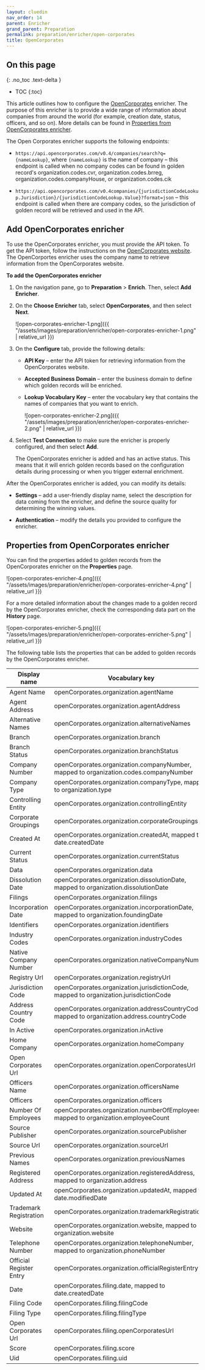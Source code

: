 ```yaml
---
layout: cluedin
nav_order: 14
parent: Enricher
grand_parent: Preparation
permalink: preparation/enricher/open-corporates
title: OpenCorporates
---
```

## On this page
{: .no_toc .text-delta }
- TOC
{:toc}

This article outlines how to configure the [OpenCorporates](https://opencorporates.com/) enricher. The purpose of this enricher is to provide a wide range of information about companies from around the world (for example, creation date, status, officers, and so on). More details can be found in [Properties from OpenCorporates enricher](#properties-from-opencorporates-enricher).

The Open Corporates enricher supports the following endpoints:

- `https://api.opencorporates.com/v0.4/companies/search?q={nameLookup}`, where `{nameLookup}` is the name of company – this endpoint is called when no company codes can be found in golden record's organization.codes.cvr, organization.codes.brreg, organization.codes.companyHouse, or organization.codes.cik

- `https://api.opencorporates.com/v0.4companies/{jurisdictionCodeLookup.Jurisdiction}/{jurisdictionCodeLookup.Value}?format=json` – this endpoint is called when there are company codes, so the jurisdiction of golden record will be retrieved and used in the API.

## Add OpenCorporates enricher

To use the OpenCorporates enricher, you must provide the API token. To get the API token, follow the instructions on the [OpenCorporates website](https://opencorporates.com/plug-in-our-data/). The OpenCorportes enricher uses the company name to retrieve information from the OpenCorporates website.

**To add the OpenCorporates enricher**

1. On the navigation pane, go to **Preparation** > **Enrich**. Then, select **Add Enricher**.

1. On the **Choose Enricher** tab, select **OpenCorporates**, and then select **Next**.

    ![open-corporates-enricher-1.png]({{ "/assets/images/preparation/enricher/open-corporates-enricher-1.png" | relative_url }})

1. On the **Configure** tab, provide the following details:

    - **API Key** – enter the API token for retrieving information from the OpenCorporates website.

    - **Accepted Business Domain** – enter the business domain to define which golden records will be enriched.

    - **Lookup Vocabulary Key** – enter the vocabulary key that contains the names of companies that you want to enrich.

        ![open-corporates-enricher-2.png]({{ "/assets/images/preparation/enricher/open-corporates-enricher-2.png" | relative_url }})

1. Select **Test Connection** to make sure the enricher is properly configured, and then select **Add**.

    The OpenCorporates enricher is added and has an active status. This means that it will enrich golden records based on the configuration details during processing or when you trigger external enrichment.

After the OpenCorporates enricher is added, you can modify its details:

- **Settings** – add a user-friendly display name, select the description for data coming from the enricher, and define the source quality for determining the winning values.

- **Authentication** – modify the details you provided to configure the enricher.

## Properties from OpenCorporates enricher

You can find the properties added to golden records from the OpenCorporates enricher on the **Properties** page.

![open-corporates-enricher-4.png]({{ "/assets/images/preparation/enricher/open-corporates-enricher-4.png" | relative_url }})

For a more detailed information about the changes made to a golden record by the OpenCorporates enricher, check the corresponding data part on the **History** page.

![open-corporates-enricher-5.png]({{ "/assets/images/preparation/enricher/open-corporates-enricher-5.png" | relative_url }})

The following table lists the properties that can be added to golden records by the OpenCorporates enricher.

| Display name | Vocabulary key |
|--|--|
| Agent Name | openCorporates.organization.agentName |
| Agent Address | openCorporates.organization.agentAddress |
| Alternative Names | openCorporates.organization.alternativeNames |
| Branch | openCorporates.organization.branch |
| Branch Status | openCorporates.organization.branchStatus |
| Company Number | openCorporates.organization.companyNumber, mapped to organization.codes.companyNumber |
| Company Type | openCorporates.organization.companyType, mapped to organization.type |
| Controlling Entity | openCorporates.organization.controllingEntity |
| Corporate Groupings | openCorporates.organization.corporateGroupings |
| Created At | openCorporates.organization.createdAt, mapped to date.createdDate |
| Current Status | openCorporates.organization.currentStatus |
| Data | openCorporates.organization.data |
| Dissolution Date | openCorporates.organization.dissolutionDate, mapped to organization.dissolutionDate |
| Filings | openCorporates.organization.filings |
| Incorporation Date | openCorporates.organization.incorporationDate, mapped to organization.foundingDate |
| Identifiers | openCorporates.organization.identifiers |
| Industry Codes | openCorporates.organization.industryCodes |
| Native Company Number | openCorporates.organization.nativeCompanyNumber |
| Registry Url | openCorporates.organization.registryUrl |
| Jurisdiction Code | openCorporates.organization.jurisdictionCode, mapped to organization.jurisdictionCode |
| Address Country Code | openCorporates.organization.addressCountryCode, mapped to organization.address.countryCode |
| In Active | openCorporates.organization.inActive |
| Home Company | openCorporates.organization.homeCompany |
| Open Corporates Url | openCorporates.organization.openCorporatesUrl |
| Officers Name | openCorporates.organization.officersName |
| Officers | openCorporates.organization.officers |
| Number Of Employees | openCorporates.organization.numberOfEmployees, mapped to organization.employeeCount |
| Source Publisher | openCorporates.organization.sourcePublisher |
| Source Url | openCorporates.organization.sourceUrl |
| Previous Names | openCorporates.organization.previousNames |
| Registered Address | openCorporates.organization.registeredAddress, mapped to organization.address |
| Updated At | openCorporates.organization.updatedAt, mapped to date.modifiedDate |
| Trademark Registration | openCorporates.organization.trademarkRegistration |
| Website | openCorporates.organization.website, mapped to organization.website |
| Telephone Number | openCorporates.organization.telephoneNumber, mapped to organization.phoneNumber |
| Official Register Entry | openCorporates.organization.officialRegisterEntry |
| Date | openCorporates.filing.date, mapped to date.createdDate |
| Filing Code | openCorporates.filing.filingCode |
| Filing Type | openCorporates.filing.filingType |
| Open Corporates Url | openCorporates.filing.openCorporatesUrl |
| Score | openCorporates.filing.score |
| Uid | openCorporates.filing.uid |